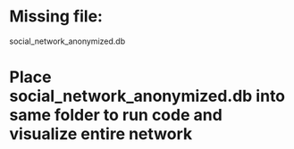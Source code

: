 # Missing file:
social_network_anonymized.db

# Place social_network_anonymized.db into same folder to run code and visualize entire network
